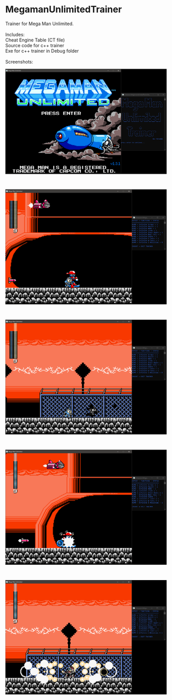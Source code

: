 # MegamanUnlimitedTrainer
Trainer for Mega Man Unlimited.
<br>
<br>
Includes:
<br>
Cheat Engine Table (CT file)
<br>
Source code for c++ trainer
<br>
Exe for c++ trainer in Debug folder
<br>
<br>
Screenshots:
<br>
<p align="center">
  <img src="./screenshots/1.PNG" />
</p>
<br>
<p align="center">
  <img src="./screenshots/2.PNG" />
</p>
<br>
<p align="center">
  <img src="./screenshots/3.PNG" />
</p>
<br>
<p align="center">
  <img src="./screenshots/4.PNG" />
</p>
<br>
<p align="center">
  <img src="./screenshots/5.PNG" />
</p>